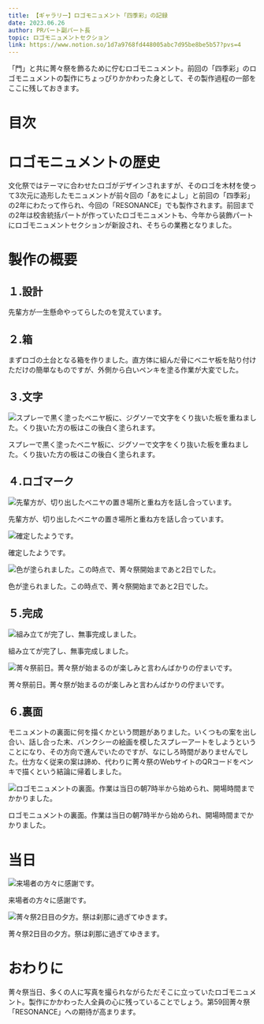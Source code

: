 ```yaml
---
title: 【ギャラリー】ロゴモニュメント「四季彩」の記録
date: 2023.06.26
author: PRパート副パート長
topic: ロゴモニュメントセクション
link: https://www.notion.so/1d7a9768fd448005abc7d95be8be5b57?pvs=4
---
```


「門」と共に菁々祭を飾るために佇むロゴモニュメント。前回の「四季彩」のロゴモニュメントの製作にちょっぴりかかわった身として、その製作過程の一部をここに残しておきます。

# 目次

# ロゴモニュメントの歴史

文化祭ではテーマに合わせたロゴがデザインされますが、そのロゴを木材を使って3次元に造形したモニュメントが前々回の「あをによし」と前回の「四季彩」の2年にわたって作られ、今回の「RESONANCE」でも製作されます。前回までの2年は校舎統括パートが作っていたロゴモニュメントも、今年から装飾パートにロゴモニュメントセクションが新設され、そちらの業務となりました。

# 製作の概要

## １.設計

先輩方が一生懸命やってらしたのを覚えています。

## ２.箱

まずロゴの土台となる箱を作りました。直方体に組んだ骨にベニヤ板を貼り付けただけの簡単なものですが、外側から白いペンキを塗る作業が大変でした。

## ３.文字

![スプレーで黒く塗ったベニヤ板に、ジグソーで文字をくり抜いた板を重ねました。くり抜いた方の板はこの後白く塗られます。](image.png)

スプレーで黒く塗ったベニヤ板に、ジグソーで文字をくり抜いた板を重ねました。くり抜いた方の板はこの後白く塗られます。

## ４.ロゴマーク

![先輩方が、切り出したベニヤの置き場所と重ね方を話し合っています。](image%201.png)

先輩方が、切り出したベニヤの置き場所と重ね方を話し合っています。

![確定したようです。](image%202.png)

確定したようです。

![色が塗られました。この時点で、菁々祭開始まであと2日でした。](image%203.png)

色が塗られました。この時点で、菁々祭開始まであと2日でした。

## ５.完成

![組み立てが完了し、無事完成しました。](image%204.png)

組み立てが完了し、無事完成しました。

![菁々祭前日。菁々祭が始まるのが楽しみと言わんばかりの佇まいです。](image%205.png)

菁々祭前日。菁々祭が始まるのが楽しみと言わんばかりの佇まいです。

## ６.裏面

モニュメントの裏面に何を描くかという問題がありました。いくつもの案を出し合い、話し合った末、バンクシーの絵画を模したスプレーアートをしようということになり、その方向で進んでいたのですが、なにしろ時間がありませんでした。仕方なく従来の案は諦め、代わりに菁々祭のWebサイトのQRコードをペンキで描くという結論に帰着しました。

![ロゴモニュメントの裏面。作業は当日の朝7時半から始められ、開場時間までかかりました。](image%206.png)

ロゴモニュメントの裏面。作業は当日の朝7時半から始められ、開場時間までかかりました。

# 当日

![来場者の方々に感謝です。](image%207.png)

来場者の方々に感謝です。

![菁々祭2日目の夕方。祭は刹那に過ぎてゆきます。](image%208.png)

菁々祭2日目の夕方。祭は刹那に過ぎてゆきます。

# おわりに

菁々祭当日、多くの人に写真を撮られながらただそこに立っていたロゴモニュメント。製作にかかわった人全員の心に残っていることでしょう。第59回菁々祭「RESONANCE」への期待が高まります。
